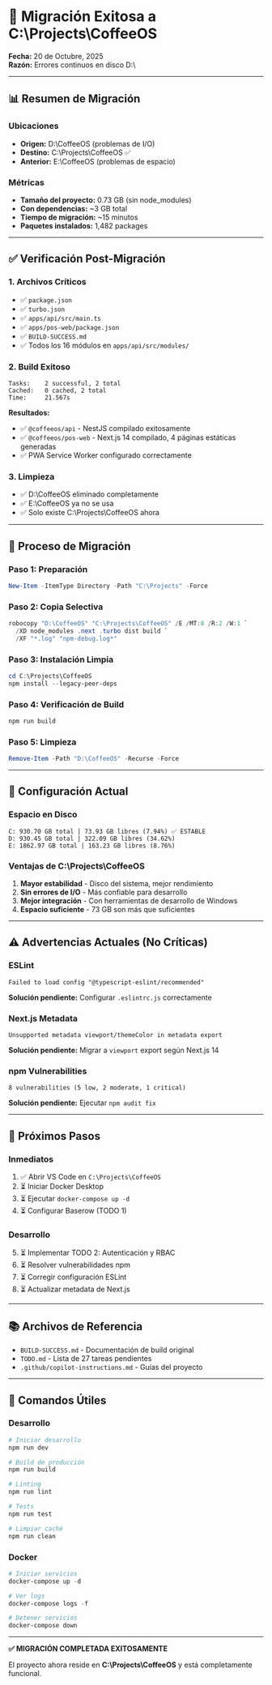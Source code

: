 # 🔄 Migración Exitosa a C:\Projects\CoffeeOS

**Fecha:** 20 de Octubre, 2025  
**Razón:** Errores continuos en disco D:\

---

## 📊 Resumen de Migración

### Ubicaciones
- **Origen:** D:\CoffeeOS (problemas de I/O)
- **Destino:** C:\Projects\CoffeeOS ✅
- **Anterior:** E:\CoffeeOS (problemas de espacio)

### Métricas
- **Tamaño del proyecto:** 0.73 GB (sin node_modules)
- **Con dependencias:** ~3 GB total
- **Tiempo de migración:** ~15 minutos
- **Paquetes instalados:** 1,482 packages

---

## ✅ Verificación Post-Migración

### 1. Archivos Críticos
- ✅ `package.json`
- ✅ `turbo.json`
- ✅ `apps/api/src/main.ts`
- ✅ `apps/pos-web/package.json`
- ✅ `BUILD-SUCCESS.md`
- ✅ Todos los 16 módulos en `apps/api/src/modules/`

### 2. Build Exitoso
```
Tasks:    2 successful, 2 total
Cached:   0 cached, 2 total
Time:     21.567s
```

**Resultados:**
- ✅ `@coffeeos/api` - NestJS compilado exitosamente
- ✅ `@coffeeos/pos-web` - Next.js 14 compilado, 4 páginas estáticas generadas
- ✅ PWA Service Worker configurado correctamente

### 3. Limpieza
- ✅ D:\CoffeeOS eliminado completamente
- ✅ E:\CoffeeOS ya no se usa
- ✅ Solo existe C:\Projects\CoffeeOS ahora

---

## 🔧 Proceso de Migración

### Paso 1: Preparación
```powershell
New-Item -ItemType Directory -Path "C:\Projects" -Force
```

### Paso 2: Copia Selectiva
```powershell
robocopy "D:\CoffeeOS" "C:\Projects\CoffeeOS" /E /MT:8 /R:2 /W:1 `
  /XD node_modules .next .turbo dist build `
  /XF "*.log" "npm-debug.log*"
```

### Paso 3: Instalación Limpia
```powershell
cd C:\Projects\CoffeeOS
npm install --legacy-peer-deps
```

### Paso 4: Verificación de Build
```powershell
npm run build
```

### Paso 5: Limpieza
```powershell
Remove-Item -Path "D:\CoffeeOS" -Recurse -Force
```

---

## 📝 Configuración Actual

### Espacio en Disco
```
C: 930.70 GB total | 73.93 GB libres (7.94%) ✅ ESTABLE
D: 930.45 GB total | 322.09 GB libres (34.62%)
E: 1862.97 GB total | 163.23 GB libres (8.76%)
```

### Ventajas de C:\Projects\CoffeeOS
1. **Mayor estabilidad** - Disco del sistema, mejor rendimiento
2. **Sin errores de I/O** - Más confiable para desarrollo
3. **Mejor integración** - Con herramientas de desarrollo de Windows
4. **Espacio suficiente** - 73 GB son más que suficientes

---

## ⚠️ Advertencias Actuales (No Críticas)

### ESLint
```
Failed to load config "@typescript-eslint/recommended"
```
**Solución pendiente:** Configurar `.eslintrc.js` correctamente

### Next.js Metadata
```
Unsupported metadata viewport/themeColor in metadata export
```
**Solución pendiente:** Migrar a `viewport` export según Next.js 14

### npm Vulnerabilities
```
8 vulnerabilities (5 low, 2 moderate, 1 critical)
```
**Solución pendiente:** Ejecutar `npm audit fix`

---

## 🎯 Próximos Pasos

### Inmediatos
1. ✅ Abrir VS Code en `C:\Projects\CoffeeOS`
2. ⏳ Iniciar Docker Desktop
3. ⏳ Ejecutar `docker-compose up -d`
4. ⏳ Configurar Baserow (TODO 1)

### Desarrollo
5. ⏳ Implementar TODO 2: Autenticación y RBAC
6. ⏳ Resolver vulnerabilidades npm
7. ⏳ Corregir configuración ESLint
8. ⏳ Actualizar metadata de Next.js

---

## 📚 Archivos de Referencia

- `BUILD-SUCCESS.md` - Documentación de build original
- `TODO.md` - Lista de 27 tareas pendientes
- `.github/copilot-instructions.md` - Guías del proyecto

---

## 🚀 Comandos Útiles

### Desarrollo
```powershell
# Iniciar desarrollo
npm run dev

# Build de producción
npm run build

# Linting
npm run lint

# Tests
npm run test

# Limpiar caché
npm run clean
```

### Docker
```powershell
# Iniciar servicios
docker-compose up -d

# Ver logs
docker-compose logs -f

# Detener servicios
docker-compose down
```

---

**✅ MIGRACIÓN COMPLETADA EXITOSAMENTE**

El proyecto ahora reside en **C:\Projects\CoffeeOS** y está completamente funcional.

